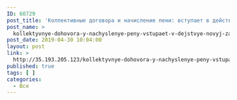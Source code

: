 ```yaml
---
ID: 60729
post_title: 'Коллективные договора и начисление пени: вступает в действие новый закон о жилищно-коммунальных услугах'
post_name: >
  kollektyvnye-dohovora-y-nachyslenye-peny-vstupaet-v-dejstvye-novyj-zakon-o-zhylyshchno-kommunalnykh-usluhakh
post_date: 2019-04-30 10:04:00
layout: post
link: >
  http://35.193.205.123/kollektyvnye-dohovora-y-nachyslenye-peny-vstupaet-v-dejstvye-novyj-zakon-o-zhylyshchno-kommunalnykh-usluhakh/
published: true
tags: [ ]
categories:
  - Все
---
```

 